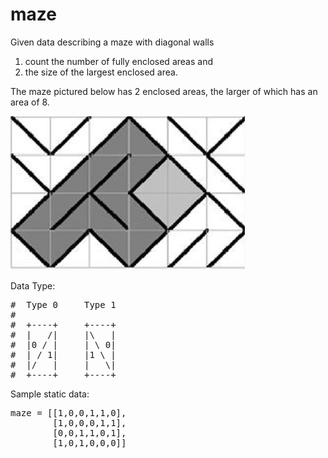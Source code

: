 # maze

Given data describing a maze with diagonal walls
<ol>
<li>count the number of fully enclosed areas and </li>
<li>the size of the largest enclosed area. </li>
</ol>
The maze pictured below has 2 enclosed areas, the larger of which has an area of 8.

![alt tag](https://github.com/marting456/maze/blob/master/maze/docs/maze.png)

Data Type:
<pre>
#  Type 0     Type 1
# 
#  +----+     +----+
#  |   /|     |\   |
#  |0 / |     | \ 0|
#  | / 1|     |1 \ |
#  |/   |     |   \|
#  +----+     +----+
</pre>

Sample static data:
<pre>
maze = [[1,0,0,1,1,0],
        [1,0,0,0,1,1],
        [0,0,1,1,0,1],
        [1,0,1,0,0,0]]
</pre>
